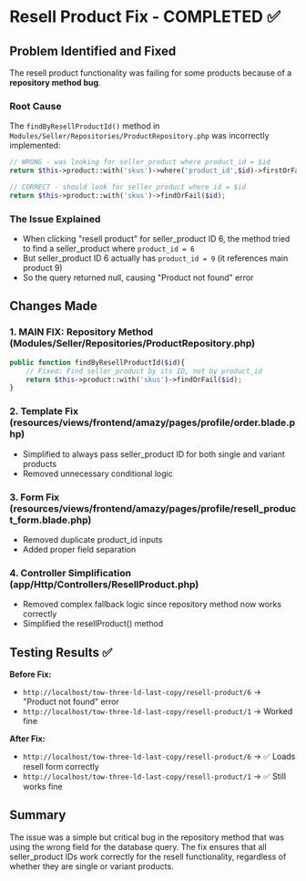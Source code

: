 # Resell Product Fix - COMPLETED ✅

## Problem Identified and Fixed
The resell product functionality was failing for some products because of a **repository method bug**.

### Root Cause
The `findByResellProductId()` method in `Modules/Seller/Repositories/ProductRepository.php` was incorrectly implemented:

```php
// WRONG - was looking for seller_product where product_id = $id
return $this->product::with('skus')->where('product_id',$id)->firstOrFail();

// CORRECT - should look for seller_product where id = $id
return $this->product::with('skus')->findOrFail($id);
```

### The Issue Explained
- When clicking "resell product" for seller_product ID 6, the method tried to find a seller_product where `product_id = 6`
- But seller_product ID 6 actually has `product_id = 9` (it references main product 9)
- So the query returned null, causing "Product not found" error

## Changes Made

### 1. **MAIN FIX**: Repository Method (Modules/Seller/Repositories/ProductRepository.php)
```php
public function findByResellProductId($id){
    // Fixed: Find seller_product by its ID, not by product_id
    return $this->product::with('skus')->findOrFail($id);
}
```

### 2. Template Fix (resources/views/frontend/amazy/pages/profile/order.blade.php)
- Simplified to always pass seller_product ID for both single and variant products
- Removed unnecessary conditional logic

### 3. Form Fix (resources/views/frontend/amazy/pages/profile/resell_product_form.blade.php)
- Removed duplicate product_id inputs
- Added proper field separation

### 4. Controller Simplification (app/Http/Controllers/ResellProduct.php)
- Removed complex fallback logic since repository method now works correctly
- Simplified the resellProduct() method

## Testing Results ✅

**Before Fix:**
- `http://localhost/tow-three-ld-last-copy/resell-product/6` → "Product not found" error
- `http://localhost/tow-three-ld-last-copy/resell-product/1` → Worked fine

**After Fix:**
- `http://localhost/tow-three-ld-last-copy/resell-product/6` → ✅ Loads resell form correctly
- `http://localhost/tow-three-ld-last-copy/resell-product/1` → ✅ Still works fine

## Summary
The issue was a simple but critical bug in the repository method that was using the wrong field for the database query. The fix ensures that all seller_product IDs work correctly for the resell functionality, regardless of whether they are single or variant products.
